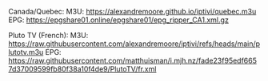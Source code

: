 Canada/Quebec:
M3U: https://alexandremoore.github.io/iptivi/quebec.m3u
EPG: https://epgshare01.online/epgshare01/epg_ripper_CA1.xml.gz

Pluto TV (French):
M3U: https://raw.githubusercontent.com/alexandremoore/iptivi/refs/heads/main/plutotv.m3u
EPG: https://raw.githubusercontent.com/matthuisman/i.mjh.nz/fade23f95edf6657d37009599fb80f38a10f4de9/PlutoTV/fr.xml